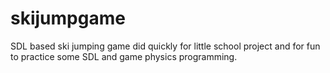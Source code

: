 # skijumpgame
SDL based ski jumping game did quickly for little school project and for fun to practice some SDL and game physics programming. 
